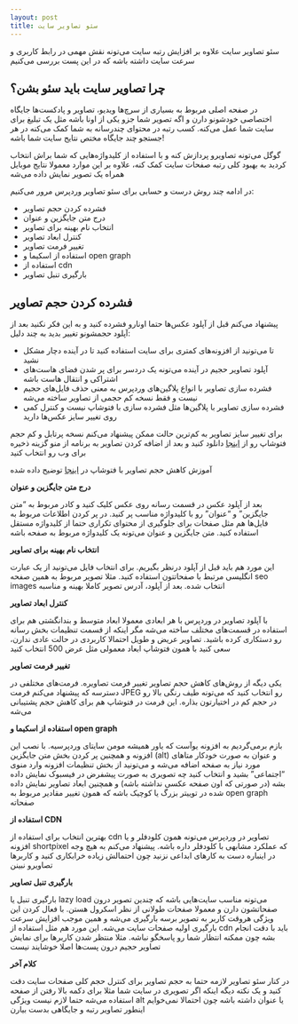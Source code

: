 ```yaml
---
layout: post
title: سئو تصاویر سایت
---
```


سئو تصاویر سایت علاوه بر افزایش رتبه سایت می‌تونه نقش مهمی در رابط کاربری و سرعت سایت داشته باشه که در این پست بررسی می‌کنیم

## چرا تصاویر سایت باید سئو بشن؟

در صفحه اصلی مربوط به بسیاری از سرچ‌ها ویدیو، تصاویر و پادکست‌ها جایگاه اختصاصی خودشونو دارن و اگه تصویر شما جزو یکی از اونا باشه مثل یک تبلیغ برای سایت شما عمل می‌کنه. کسب رتبه در محتوای چندرسانه به شما کمک می‌کنه در هر جستجو چند جایگاه مختص نتایج سایت شما باشه!

گوگل می‌تونه تصاویرو پردازش کنه و با استفاده از کلیدواژه‌هایی که شما براش انتخاب کردید به بهبود کلی رتبه صفحات سایت کمک کنه، علاوه بر این موارد معمولا نتایج موبایل همراه یک تصویر نمایش داده می‌شه

در ادامه چند روش درست و حسابی برای سئو تصاویر وردپرس مرور می‌کنیم:

- فشرده کردن حجم تصاویر
- درج متن جایگزین و عنوان
- انتخاب نام بهینه برای تصاویر
- کنترل ابعاد تصاویر
- تغییر فرمت تصاویر
- استفاده از اسکیما و open graph
- استفاده از cdn
- بارگیری تنبل تصاویر

## فشرده کردن حجم تصاویر

پیشنهاد می‌کنم قبل از آپلود عکس‌ها حتما اونارو فشرده کنید و به این فکر نکنید بعد از آپلود حجمشونو تغییر بدید به چند دلیل:

- تا می‌تونید از افزونه‌های کمتری برای سایت استفاده کنید تا در آینده دچار مشکل نشید
- آپلود تصاویر حجیم در آینده می‌تونه یک دردسر برای پر شدن فضای هاست‌های اشتراکی و انتقال هاست باشه
- فشرده سازی تصاویر با انواع پلاگین‌های وردپرس به معنی حذف فایل‌های حجیم نیست و فقط نسخه کم حجمی از تصاویر ساخته می‌شه
- فشرده سازی تصاویر با پلاگین‌ها مثل فشرده سازی با فتوشاپ نیست و کنترل کمی روی تغییر سایز عکس‌ها دارید

برای تغییر سایز تصاویر به کم‌ترین حالت ممکن پیشنهاد می‌کنم نسخه پرتابل و کم حجم فتوشاپ رو از [اینجا](https://www.yasdl.com/198131/%d8%af%d8%a7%d9%86%d9%84%d9%88%d8%af-%d9%81%d8%aa%d9%88%d8%b4%d8%a7%d9%be-adobe-photoshop-cs6-me-portable-23.html) دانلود کنید و بعد از اضافه کردن تصاویر به برنامه از منو گزینه ذخیره برای وب رو انتخاب کنید

آموزش کاهش حجم تصاویر با فتوشاپ در [اینجا](https://psdfa.com/tutorials/photoshop-tutorials/basics/compress-image-in-photoshop/) توضیح داده شده

**درج متن جایگزین و عنوان**

بعد از آپلود عکس در قسمت رسانه روی عکس کلیک کنید و کادر مربوط به “متن جایگزین” و “عنوان” رو با کلیدواژه مناسب پر کنید. در پر کردن اطلاعات مربوط به فایل‌ها هم مثل صفحات برای جلوگیری از محتوای تکراری حتما از کلیدواژه مستقل استفاده کنید. متن جایگزین و عنوان می‌تونه یک کلیدواژه مربوط به صفحه باشه

**انتخاب نام بهینه برای تصاویر**

این مورد هم باید قبل از آپلود درنظر بگیریم. برای انتخاب فایل می‌تونید از یک عبارت انگلیسی مرتبط با صفحاتتون استفاده کنید. مثلا تصویر مربوط به همین صفحه seo images انتخاب شده. بعد از آپلود، آدرس تصویر کاملا بهینه و مناسبه

**کنترل ابعاد تصاویر**

با آپلود تصاویر در وردپرس با هر ابعادی معمولا ابعاد متوسط و بندانگشتی هم برای استفاده در قسمت‌های مختلف ساخته می‌شه مگر اینکه از قسمت تنظیمات بخش رسانه رو دستکاری کرده باشید. تصاویر عریض و طویل احتمالا کاربردی در حالت عادی ندارن، سعی کنید با همون فتوشاپ ابعاد معمولی مثل عرض 500 انتخاب کنید

**تغییر فرمت تصاویر**

یکی دیگه از روش‌های کاهش حجم تصاویر تغییر فرمت تصاویره. فرمت‌های مختلفی در دسترسه که پیشنهاد می‌کنم فرمت JPEG رو انتخاب کنید که می‌تونه طیف رنگی بالا رو در حجم کم در اختیارتون بذاره. این فرمت در فتوشاپ هم برای کاهش حجم پشتیبانی می‌شه

**استفاده از اسکیما و open graph**

بازم برمی‌گردیم به افزونه یوآست که یاور همیشه مومن سایتای وردپرسیه. با نصب این افزونه و همچنین پر کردن بخش متن جایگزین (alt) و عنوان به صورت خودکار متاهای مورد نیاز به صفحه اضافه می‌شه و می‌تونید از بخش تنظیمات افزونه وارد منوی “اجتماعی” بشید و انتخاب کنید چه تصویری به صورت پیشفرض در فیسبوک نمایش داده بشه (در صورتی که اون صفحه عکسی نداشته باشه) و همچنین ابعاد تصاویر نمایش داده شده در توییتر بزرگ یا کوچیک باشه که همون تغییر مقادیر مربوط به open graph صفحاته

**استفاده از CDN**

بهترین انتخاب برای استفاده از cdn تصاویر در وردپرس می‌تونه همون کلودفلر و یا افزونه shortpixel که عملکرد مشابهی با کلودفلر داره باشه. پیشنهاد می‌کنم به هیچ وجه در اینباره دست به کارهای ابداعی نزنید چون احتمالش زیاده خرابکاری کنید و کاربرها تصاویرو نبینن

**بارگیری تنبل تصاویر**

بارگیری تنبل یا lazy load می‌تونه مناسب سایت‌هایی باشه که چندین تصویر درون صفحاتشون دارن و معمولا صفحات طولانی از نظر اسکرول هستن. با فعال کردن این ویژگی هروقت کاربر به تصویر برسه بارگیری می‌شه و همین موجب افزایش سرعت بارگیری اولیه صفحات سایت می‌شه. این مورد هم مثل استفاده از cdn باید با دقت انجام بشه چون ممکنه انتظار شما رو پاسخگو نباشه. مثلا منتظر شدن کاربرها برای نمایش تصاویر حجیم درون پست‌ها اصلا خوشایند نیست

<b>کلام آخر</b>

در کنار سئو تصاویر لازمه حتما به حجم تصاویر برای کنترل حجم کلی صفحات سایت دقت کنید و یک نکته دیگه اینکه اگر تصویری در سایت شما مثلا برای دکمه بالا رفتن از صفحه استفاده می‌شه حتما لازم نیست ویژگی alt یا عنوان داشته باشه چون احتمالا نمی‌خوایم اینطور تصاویر رتبه و جایگاهی بدست بیارن

